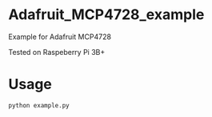 # Adafruit_MCP4728_example
Example for Adafruit MCP4728

Tested on Raspeberry Pi 3B+

# Usage
```bash
python example.py
```

